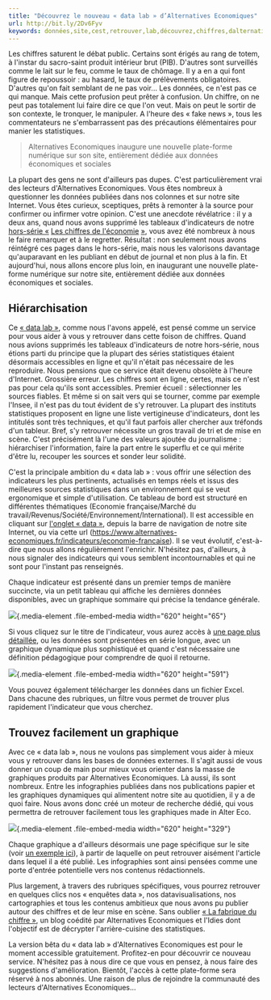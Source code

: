 ```yaml
---
title: "Découvrez le nouveau « data lab » d’Alternatives Economiques"
url: http://bit.ly/2Dv6Fyv
keywords: données,site,cest,retrouver,lab,découvrez,chiffres,dalternatives,veut,faire,economiques,data
---
```

Les chiffres saturent le débat public. Certains sont érigés au rang de totem, à l'instar du sacro-saint produit intérieur brut (PIB). D'autres sont surveillés comme le lait sur le feu, comme le taux de chômage. Il y a en a qui font figure de repoussoir : au hasard, le taux de prélèvements obligatoires. D'autres qu'on fait semblant de ne pas voir... Les données, ce n'est pas ce qui manque. Mais cette profusion peut prêter à confusion. Un chiffre, on ne peut pas totalement lui faire dire ce que l'on veut. Mais on peut le sortir de son contexte, le tronquer, le manipuler. A l'heure des « fake news », tous les commentateurs ne s'embarrassent pas des précautions élémentaires pour manier les statistiques.

> Alternatives Economiques inaugure une nouvelle plate-forme numérique sur son site, entièrement dédiée aux données économiques et sociales

La plupart des gens ne sont d'ailleurs pas dupes. C'est particulièrement vrai des lecteurs d'Alternatives Economiques. Vous êtes nombreux à questionner les données publiées dans nos colonnes et sur notre site Internet. Vous êtes curieux, sceptiques, prêts à remonter à la source pour confirmer ou infirmer votre opinion. C'est une anecdote révélatrice : il y a deux ans, quand nous avons supprimé les tableaux d'indicateurs de notre [hors-série «](https://www.alternatives-economiques.fr/publication/chiffres-2019/197001010100-00086604.html) [Les chiffres de l'économie](https://www.alternatives-economiques.fr/publication/chiffres-2019/197001010100-00086604.html) [»](https://www.alternatives-economiques.fr/publication/chiffres-2019/197001010100-00086604.html), vous avez été nombreux à nous le faire remarquer et à le regretter. Résultat : non seulement nous avons réintégré ces pages dans le hors-série, mais nous les valorisons davantage qu'auparavant en les publiant en début de journal et non plus à la fin. Et aujourd'hui, nous allons encore plus loin, en inaugurant une nouvelle plate-forme numérique sur notre site, entièrement dédiée aux données économiques et sociales.

Hiérarchisation
---------------

Ce [« data lab »](https://www.alternatives-economiques.fr/data), comme nous l'avons appelé, est pensé comme un service pour vous aider à vous y retrouver dans cette foison de chiffres. Quand nous avions supprimés les tableaux d'indicateurs de notre hors-série, nous étions parti du principe que la plupart des séries statistiques étaient désormais accessibles en ligne et qu'il n'était pas nécessaire de les reproduire. Nous pensions que ce service était devenu obsolète à l'heure d'Internet. Grossière erreur. Les chiffres sont en ligne, certes, mais ce n'est pas pour cela qu'ils sont accessibles. Premier écueil : sélectionner les sources fiables. Et même si on sait vers qui se tourner, comme par exemple l'Insee, il n'est pas du tout évident de s'y retrouver. La plupart des instituts statistiques proposent en ligne une liste vertigineuse d'indicateurs, dont les intitulés sont très techniques, et qu'il faut parfois aller chercher aux tréfonds d'un tableur. Bref, s'y retrouver nécessite un gros travail de tri et de mise en scène. C'est précisément là l'une des valeurs ajoutée du journalisme : hiérarchiser l'information, faire la part entre le superflu et ce qui mérite d'être lu, recouper les sources et sonder leur solidité.

C'est la principale ambition du « data lab » : vous offrir une sélection des indicateurs les plus pertinents, actualisés en temps réels et issus des meilleures sources statistiques dans un environnement qui se veut ergonomique et simple d'utilisation. Ce tableau de bord est structuré en différentes thématiques (Economie française/Marché du travail/Revenus/Société/Environnement/International). Il est accessible en cliquant sur [l'onglet « data »](https://www.alternatives-economiques.fr/data), depuis la barre de navigation de notre site Internet, ou via cette url (<https://www.alternatives-economiques.fr/indicateurs/economie-francaise>). Il se veut évolutif, c'est-à-dire que nous allons régulièrement l'enrichir. N'hésitez pas, d'ailleurs, à nous signaler des indicateurs qui vous semblent incontournables et qui ne sont pour l'instant pas renseignés.

Chaque indicateur est présenté dans un premier temps de manière succincte, via un petit tableau qui affiche les dernières données disponibles, avec un graphique sommaire qui précise la tendance générale.

![](https://www.alternatives-economiques.fr/sites/default/files/public/styles/embed_media/public/datalab-tableau.png?itok=K8X_voBG){.media-element .file-embed-media width="620" height="65"}

Si vous cliquez sur le titre de l'indicateur, vous aurez accès à [une page plus détaillée](https://www.alternatives-economiques.fr/produit-interieur-brut-0703201883586.html), ou les données sont présentées en série longue, avec un graphique dynamique plus sophistiqué et quand c'est nécessaire une définition pédagogique pour comprendre de quoi il retourne.

![](https://www.alternatives-economiques.fr/sites/default/files/public/styles/embed_media/public/datalab-graph.png?itok=xFRnzZHX){.media-element .file-embed-media width="620" height="591"}

Vous pouvez également télécharger les données dans un fichier Excel. Dans chacune des rubriques, un filtre vous permet de trouver plus rapidement l'indicateur que vous cherchez.

Trouvez facilement un graphique
-------------------------------

Avec ce « data lab », nous ne voulons pas simplement vous aider à mieux vous y retrouver dans les bases de données externes. Il s'agit aussi de vous donner un coup de main pour mieux vous orienter dans la masse de graphiques produits par Alternatives Economiques. Là aussi, ils sont nombreux. Entre les infographies publiées dans nos publications papier et les graphiques dynamiques qui alimentent notre site au quotidien, il y a de quoi faire. Nous avons donc créé un moteur de recherche dédié, qui vous permettra de retrouver facilement tous les graphiques made in Alter Eco.

![](https://www.alternatives-economiques.fr/sites/default/files/public/styles/embed_media/public/datalab-recherche.png?itok=uBfEhr3Y){.media-element .file-embed-media width="620" height="329"}

Chaque graphique a d'ailleurs désormais une page spécifique sur le site (voir [un exemple ici](https://www.alternatives-economiques.fr/faiblesse-depenses-militaires-europeennes-0611201886887.html)), à partir de laquelle on peut retrouver aisément l'article dans lequel il a été publié. Les infographies sont ainsi pensées comme une porte d'entrée potentielle vers nos contenus rédactionnels.

Plus largement, à travers des rubriques spécifiques, vous pourrez retrouver en quelques clics nos « enquêtes data », nos datavisualisations, nos cartographies et tous les contenus ambitieux que nous avons pu publier autour des chiffres et de leur mise en scène. Sans oublier [« La fabrique du chiffre »](https://blogs.alternatives-economiques.fr/idies), un blog coédité par Alternatives Economiques et l'Idies dont l'objectif est de décrypter l'arrière-cuisine des statistiques.

La version bêta du « data lab » d'Alternatives Economiques est pour le moment accessible gratuitement. Profitez-en pour découvrir ce nouveau service. N'hésitez pas à nous dire ce que vous en pensez, à nous faire des suggestions d'amélioration. Bientôt, l'accès à cette plate-forme sera réservé à nos abonnés. Une raison de plus de rejoindre la communauté des lecteurs d'Alternatives Economiques...
